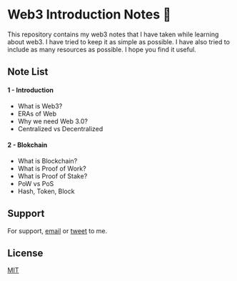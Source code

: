 # Web3 Introduction Notes 📓

This repository contains my web3 notes that I have taken while learning about web3. I have tried to keep it as simple as possible. I have also tried to include as many resources as possible. I hope you find it useful.

## Note List

#### 1 - Introduction

- What is Web3?
- ERAs of Web
- Why we need Web 3.0?
- Centralized vs Decentralized

#### 2 - Blokchain

- What is Blockchain?
- What is Proof of Work?
- What is Proof of Stake?
- PoW vs PoS
- Hash, Token, Block

## Support

For support, [email](mailto:hasretozkan1@gmail.com) or [tweet](https://twitter.com/0xhasret) to me.

## License

[MIT](https://github.com/hasretozkan/web3_notes/blob/main/LICENSE)
